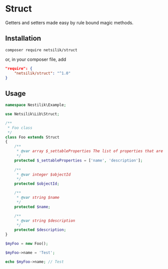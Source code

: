 Struct
======

Getters and setters made easy by rule bound magic methods.

Installation
------------

```
composer require netsilik/struct
```

or, in your composer file, add

```json
"require": {
	"netsilik/struct": "^1.0"
}
```


Usage
-----

```php
namespace Nestilik\Example;

use Netsilik\Lib\Struct;

/**
 * Foo class
 */
class Foo extends Struct
{
	/**
	 * @var array $_settableProperties The list of properties that are settable
	 */
	protected $_settableProperties = ['name', 'description'];
	
	/**
	 * @var integer $objectId
	 */
	protected $objectId;

	/**
	 * @var string $name
	 */
	protected $name;

	/**
	 * @var string $description
	 */
	protected $description;
}

$myFoo = new Foo();

$myFoo->name = 'Test';

echo $myFoo->name; // Test

```
